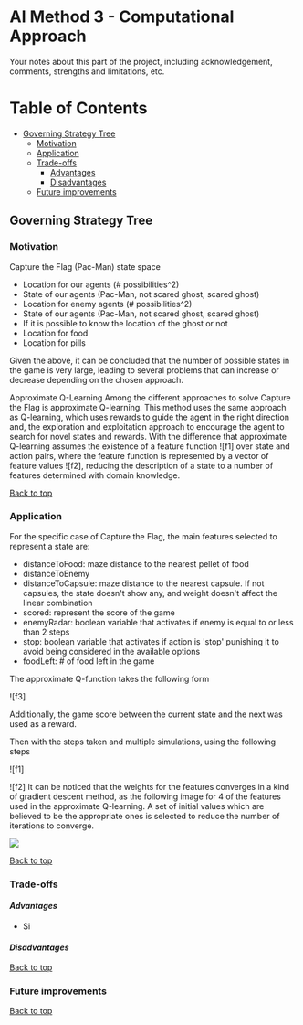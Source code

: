 # AI Method 3 - Computational Approach

Your notes about this part of the project, including acknowledgement, comments, strengths and limitations, etc.

# Table of Contents
- [Governing Strategy Tree](#governing-strategy-tree)
  * [Motivation](#motivation)
  * [Application](#application)
  * [Trade-offs](#trade-offs)     
     - [Advantages](#advantages)
     - [Disadvantages](#disadvantages)
  * [Future improvements](#future-improvements)

## Governing Strategy Tree  

### Motivation  

Capture the Flag (Pac-Man) state space
* Location for our agents (# possibilities^2)
* State of our agents (Pac-Man, not scared ghost, scared ghost)
* Location for enemy agents (# possibilities^2)
* State of our agents (Pac-Man, not scared ghost, scared ghost)
* If it is possible to know the location of the ghost or not 
* Location for food
* Location for pills

Given the above, it can be concluded that the number of possible states in the game is very large, leading to several problems that can increase or decrease depending on the chosen approach. 

Approximate Q-Learning
Among the different approaches to solve Capture the Flag is approximate Q-learning. This method uses the same approach as Q-learning, which uses rewards to guide the agent in the right direction and, the exploration and exploitation approach to encourage the agent to search for novel states and rewards. With the difference that approximate Q-learning assumes the existence of a feature function ![f1] over state and action pairs, where the feature function is represented by a vector of feature values ![f2], reducing the description of a state to a number of features determined with domain knowledge. 


[Back to top](#table-of-contents)

### Application  

For the specific case of Capture the Flag, the main features selected to represent a state are:
* distanceToFood: maze distance to the nearest pellet of food
* distanceToEnemy
* distanceToCapsule: maze distance to the nearest capsule. If not capsules, the state doesn't show any, and weight doesn't affect the linear combination
* scored: represent the score of the game 
* enemyRadar: boolean variable that activates if enemy is equal to or less than 2 steps
* stop: boolean variable that activates if action is 'stop' punishing it to avoid being considered in the available options
* foodLeft: # of food left in the game

The approximate Q-function takes the following form

![f3]

Additionally, the game score between the current state and the next was used as a reward.

Then with the steps taken and multiple simulations, using the following steps

![f1]

![f2]
It can be noticed that the weights for the features converges in a kind of gradient descent method, as the following image for 4 of the features used in the approximate Q-learning. A set of initial values which are believed to be the appropriate ones is selected to reduce the number of iterations to converge. 

![](https://i.imgur.com/Zhj0iHG.png)

[Back to top](#table-of-contents)

### Trade-offs  
#### *Advantages*  

* Si


#### *Disadvantages*

[Back to top](#table-of-contents)

### Future improvements  

[Back to top](#table-of-contents)
